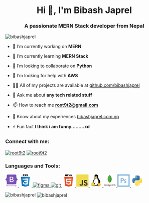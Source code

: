 <h1 align="center">Hi 👋, I'm Bibash Japrel</h1>
<h3 align="center">A passionate MERN Stack developer from Nepal</h3>

<p align="left"> <img src="https://komarev.com/ghpvc/?username=bibashjaprel&label=Profile%20views&color=0e75b6&style=flat" alt="bibashjaprel" /> </p>

- 🔭 I’m currently working on **MERN**

- 🌱 I’m currently learning **MERN Stack**

- 👯 I’m looking to collaborate on **Python**

- 🤝 I’m looking for help with **AWS**

- 👨‍💻 All of my projects are available at [github.com/bibashjaprel](github.com/bibashjaprel)

- 💬 Ask me about **any tech related stuff**

- 📫 How to reach me **root9t2@gmail.com**

- 📄 Know about my experiences [bibashjaprel.com.np](bibashjaprel.com.np)

- ⚡ Fun fact **I think i am funny.........xd**

<h3 align="left">Connect with me:</h3>
<p align="left">
<a href="https://fb.com/root9t2" target="blank"><img align="center" src="https://raw.githubusercontent.com/rahuldkjain/github-profile-readme-generator/master/src/images/icons/Social/facebook.svg" alt="root9t2" height="30" width="40" /></a>
<a href="https://www.youtube.com/channel/UCHpVFJLJnvYTav_BUWGUpXQ" target="blank"><img align="center" src="https://raw.githubusercontent.com/rahuldkjain/github-profile-readme-generator/master/src/images/icons/Social/youtube.svg" alt="root9t2" height="30" width="40" /></a>
</p>

<h3 align="left">Languages and Tools:</h3>
<p align="left"> <a href="https://getbootstrap.com" target="_blank" rel="noreferrer"> <img src="https://raw.githubusercontent.com/devicons/devicon/master/icons/bootstrap/bootstrap-plain-wordmark.svg" alt="bootstrap" width="40" height="40"/> </a> <a href="https://www.w3schools.com/css/" target="_blank" rel="noreferrer"> <img src="https://raw.githubusercontent.com/devicons/devicon/master/icons/css3/css3-original-wordmark.svg" alt="css3" width="40" height="40"/> </a> <a href="https://www.figma.com/" target="_blank" rel="noreferrer"> <img src="https://www.vectorlogo.zone/logos/figma/figma-icon.svg" alt="figma" width="40" height="40"/> </a> <a href="https://git-scm.com/" target="_blank" rel="noreferrer"> <img src="https://www.vectorlogo.zone/logos/git-scm/git-scm-icon.svg" alt="git" width="40" height="40"/> </a> <a href="https://www.w3.org/html/" target="_blank" rel="noreferrer"> <img src="https://raw.githubusercontent.com/devicons/devicon/master/icons/html5/html5-original-wordmark.svg" alt="html5" width="40" height="40"/> </a> <a href="https://developer.mozilla.org/en-US/docs/Web/JavaScript" target="_blank" rel="noreferrer"> <img src="https://raw.githubusercontent.com/devicons/devicon/master/icons/javascript/javascript-original.svg" alt="javascript" width="40" height="40"/> </a> <a href="https://www.linux.org/" target="_blank" rel="noreferrer"> <img src="https://raw.githubusercontent.com/devicons/devicon/master/icons/linux/linux-original.svg" alt="linux" width="40" height="40"/> </a> <a href="https://www.mongodb.com/" target="_blank" rel="noreferrer"> <img src="https://raw.githubusercontent.com/devicons/devicon/master/icons/mongodb/mongodb-original-wordmark.svg" alt="mongodb" width="40" height="40"/> </a> <a href="https://www.photoshop.com/en" target="_blank" rel="noreferrer"> <img src="https://raw.githubusercontent.com/devicons/devicon/master/icons/photoshop/photoshop-line.svg" alt="photoshop" width="40" height="40"/> </a> <a href="https://www.python.org" target="_blank" rel="noreferrer"> <img src="https://raw.githubusercontent.com/devicons/devicon/master/icons/python/python-original.svg" alt="python" width="40" height="40"/> </a> </p>

<p><img align="left" src="https://github-readme-stats.vercel.app/api/top-langs?username=bibashjaprel&show_icons=true&locale=en&layout=compact" alt="bibashjaprel" /></p>

<p>&nbsp;<img align="center" src="https://github-readme-stats.vercel.app/api?username=bibashjaprel&show_icons=true&locale=en" alt="bibashjaprel" /></p>

